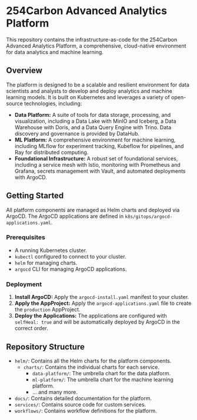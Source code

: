 # 254Carbon Advanced Analytics Platform

This repository contains the infrastructure-as-code for the 254Carbon Advanced Analytics Platform, a comprehensive, cloud-native environment for data analytics and machine learning.

## Overview

The platform is designed to be a scalable and resilient environment for data scientists and analysts to develop and deploy analytics and machine learning models. It is built on Kubernetes and leverages a variety of open-source technologies, including:

*   **Data Platform:** A suite of tools for data storage, processing, and visualization, including a Data Lake with MinIO and Iceberg, a Data Warehouse with Doris, and a Data Query Engine with Trino. Data discovery and governance is provided by DataHub.
*   **ML Platform:** A comprehensive environment for machine learning, including MLflow for experiment tracking, Kubeflow for pipelines, and Ray for distributed computing.
*   **Foundational Infrastructure:** A robust set of foundational services, including a service mesh with Istio, monitoring with Prometheus and Grafana, secrets management with Vault, and automated deployments with ArgoCD.

## Getting Started

All platform components are managed as Helm charts and deployed via ArgoCD. The ArgoCD applications are defined in `k8s/gitops/argocd-applications.yaml`.

### Prerequisites

*   A running Kubernetes cluster.
*   `kubectl` configured to connect to your cluster.
*   `helm` for managing charts.
*   `argocd` CLI for managing ArgoCD applications.

### Deployment

1.  **Install ArgoCD:** Apply the `argocd-install.yaml` manifest to your cluster.
2.  **Apply the AppProject:** Apply the `argocd-applications.yaml` file to create the `production` AppProject.
3.  **Deploy the Applications:** The applications are configured with `selfHeal: true` and will be automatically deployed by ArgoCD in the correct order.

## Repository Structure

*   `helm/`: Contains all the Helm charts for the platform components.
    *   `charts/`: Contains the individual charts for each service.
        *   `data-platform/`: The umbrella chart for the data platform.
        *   `ml-platform/`: The umbrella chart for the machine learning platform.
        *   ... and many more.
*   `docs/`: Contains detailed documentation for the platform.
*   `services/`: Contains source code for custom services.
*   `workflows/`: Contains workflow definitions for the platform.
